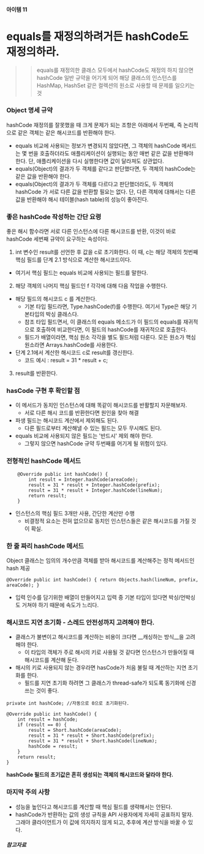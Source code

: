 #### 아이템 11
# equals를 재정의하려거든 hashCode도 재정의하라.   

>> equals를 재정의한 클래스 모두에서 hashCode도 재정의 하지 않으면
>> hashCode 일반 규약을 어기게 되어
>> 해당 클래스의 인스턴스를 HashMap, HashSet 같은 컬렉션의 원소로 사용할 때 문제를 일으키는 것

### Object 명세 규약 
hashCode 재정의를 잘못했을 때 크게 문제가 되는 조항은 아래에서 두번째, 
즉 논리적으로 같은 객체는 같은 해시코드를 반환해야 한다.
- equals 비교에 사용되는 정보가 변경되지 않았다면, 그 객체의 hashCode 메서드는 몇 번을 호출하더라도 애플리케이션이 실행되는 동안 매번 같은 값을 반환해야 한다. 단, 애플리케이션을 다시 실행한다면 값이 달라져도 상관없다.
- equals(Object)의 결과가 두 객체를 같다고 판단했다면, 두 객체의 hashCode는 같은 값을 반환해야 한다.
- equals(Object)의 결과가 두 객체를 다르다고 판단했더라도, 두 객체의 hashCode 가 서로 다른 값을 반환할 필요는 없다. 단, 다른 객체에 대해서는 다른 값을 반환해야 해시 테이블(hash table)의 성능이 좋아진다.

### 좋은 hashCode 작성하는 간단 요령
좋은 해시 함수라면 서로 다른 인스턴스에 다른 해시코드를 반환, 이것이 바로 hashCode 세번째 규약이 요구하는 속성이다.

1. int 변수인 result를 선언한 후 값을 c로 초기화한다. 이 때, c는 해당 객체의 첫번째 핵심 필드를 단계 2.1 방식으로 계산한 해시코드이다.
  - 여기서 핵심 필드는 equals 비교에 사용되는 필드를 말한다.
2. 해당 객체의 나머지 핵심 필드인 f 각각에 대해 다음 작업을 수행한다.
  - 해당 필드의 해시코드 c 를 계산한다.
      - 기본 타입 필드라면, Type.hashCode(f)를 수행한다. 여기서 Type은 해당 기본타입의 박싱 클래스다.
      - 참조 타입 필드면서, 이 클래스의 equals 메소드가 이 필드의 equals를 재귀적으로 호출하여 비교한다면, 이 필드의 hashCode를 재귀적으로 호출한다.
      - 필드가 배열이라면, 핵심 원소 각각을 별도 필드처럼 다룬다. 모든 원소가 핵심 원소라면 Arrays.hashCode를 사용한다.
  - 단계 2.1에서 계산한 해시코드 c로 result를 갱신한다.
      - 코드 예시 : result = 31 * result + c;
3. result를 반환한다.

### hasCode 구현 후 확인할 점
- 이 메서드가 동치인 인스턴스에 대해 똑같이 해시코드를 반활할지 자문해보자. 
  - 서로 다른 해시 코드를 반환한다면 원인을 찾아 해결
- 파생 필드는 해시코드 계산에서 제외해도 된다.
  - 다른 필드로부터 계산해낼 수 있는 필드는 모두 무시해도 된다.
- equals 비교에 사용되지 않은 필드는 '반드시' 제외 해야 한다.
  - 그렇지 않으면 hashCode 규약 두번째를 어기게 될 위험이 있다.

### 전형적인 hashCode 메서드
```
    @Override public int hashCode() {
        int result = Integer.hashCode(areaCode);
        result = 31 * result + Integer.hashCode(prefix);
        result = 31 * result + Integer.hashCode(lineNum);
        return result;
    }
```
- 인스턴스의 핵심 필드 3개만 사용, 간단한 계산만 수행 
  - 비결정적 요소는 전혀 없으므로 동치인 인스턴스들은 같은 해시코드를 가질 것이 확실.

### 한 줄 짜리 hashCode 메서드
Object 클래스는 임의의 개수만큼 객체를 받아 해시코드를 계산해주는 정적 메서드인 hash 제공 
```
@Override public int hashCode() { return Objects.hash(lineNum, prefix, areaCode); }
```
- 입력 인수를 담기위한 배열이 만들어지고 입력 중 기본 타입이 있다면 박싱/언박싱도 거쳐야 하기 때문에 속도가 느리다.

### 해시코드 지연 초기화 - 스레드 안전성까지 고려해야 한다.
- 클래스가 불변이고 해시코드를 계산하는 비용이 크다면 __캐싱하는 방식__을 고려해야 한다.
  - 이 타입의 객체가 주로 해시의 키로 사용될 것 같다면 인스턴스가 만들어질 때 해시코드를 계산해 둔다.
- 해시의 키로 사용되지 않는  경우라면 hasCode가 처음 불릴 때 계산하는 지연 초기화를 한다.
  - 필드를 지연 초기화 하려면 그 클래스가 thread-safe가 되도록 동기화에 신경쓰는 것이 좋다.

```
private int hashCode; //자동으로 0으로 초기화된다.

@Override public int hashCode() {
    int result = hashCode;
    if (result == 0) {
        result = Short.hashCode(areaCode);
        result = 31 * result + Short.hashCode(prefix);
        result = 31 * result + Short.hashCode(lineNum);
        hashCode = result;
    }
    return result;
}
```
__hashCode 필드의 초기값은 흔히 생성되는 객체의 해시코드와 달라야 한다.__

### 마지막 주의 사항
- 성능을 높인다고 해시코드를 계산할 때 핵심 필드를 생략해서는 안된다.
- hashCode가 반환하는 값의 생성 규칙을 API 사용자에게 자세히 공표하지 말자. 그래야 클라이언트가 이 값에 의지하지 않게 되고, 추후에 계산 방식을 바꿀 수 있다.

##### 참고자료

